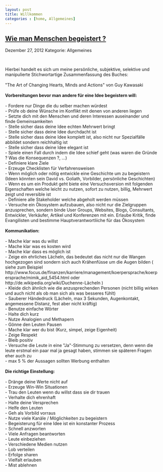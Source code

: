 ```yaml
---
layout: post
title: Willkommen
categories : [home, Allgemeines]
---
```

 
<h2><a href="#">Wie man Menschen begeistert ?</a></h2>
<p class="meta"><span class="date">Dezember 27, 2012</span><span class="posted"> Kategorie: Allgemeines</span></p>
<div style="clear: both;">&nbsp;</div>
<div class="entry">
<p>
Hierbei handelt es sich um meine persönliche, subjektive, 
selektive und manipulierte Stichwortartige Zusammenfassung des Buches:<br/>
<br/>
"The Art of Changing Hearts, Minds and Actions" von Guy Kawasaki<br/>
<br/>
<strong>Vorbereitungen bevor man andere für eine Idee begeistern will:</strong><br/>
<br/>
- Fordere nur Dinge die du selber machen würdest<br/>
- Prüfe ob deine Wünsche im Konflikt mit denen von anderen liegen<br/>
- Setzte dich mit den Menschen und deren Interessen auseinander und finde Gemeinsamkeiten<br/>
- Stelle sicher dass deine Idee echten Mehrwert bringt<br/>
- Stelle sicher dass deine Idee durchdacht ist<br/>
- Stelle sicher dass deine Idee komplett ist, also nicht nur Spezialfälle abbildet sondern reichhaltig ist<br/>
- Stelle sicher dass deine Idee elegant ist<br/>
- Spiele einen Fall durch indem die Idee schief geht (was waren die Gründe ? Was die Konsequenzen ?, ...)<br/>
- Definiere klare Ziele<br/>
- Erzeuge Checklisten für Verfahrensweisen<br/>
- Wenn möglich oder nötig entwickle eine Geschichte um zu begeistern (Ideen könnten sein David vs. Goliath, Vorbilder, persönliche Geschichten)<br/>
- Wenn es um ein Produkt geht biete eine Versuchsversion mit folgenden Eigenschaften welche leicht zu nutzen, sofort zu nutzen, billig, Mehrwert zeigt und reversible ist<br/>
- Definiere alle Stakeholder welche abgeholt werden müssen<br/>
- Versuche ein Ökosystem aufzubauen, also nicht nur die Zielgruppen anzusprechen, sondern binde User Groups, Websites, Blogs, Consultants, Entwickler, Verkäufer, Artikel und Konferenzen mit ein. Erlaube Kritik, finde Evangilisten und bestimme Hauptverantwortliiche für das Ökosystem<br/> 
<br/>
<strong>Kommunikation:</strong><br/>
<br/>
- Mache klar was du willst<br/>
- Mache klar was es kosten wird<br/>
- Mache klar dass es möglich ist<br/>
- Zeige ein ehrliches Lächeln, das bedeutet das nicht nur die Wangen hochgezogen sind sondern sich auch Krähenfüsse um die Augen bilden ( siehe zum Beispiel http://www.focus.de/finanzen/karriere/management/koerpersprache/koerpersprache/mimik_aid_5454.html oder http://de.wikipedia.org/wiki/Duchenne-Lächeln )<br/>
- Kleide dich ähnlich wie die anzusprechenden Personen (nicht billig wirken und auch nicht als ob man sich als was besseres fühlt)<br/>
- Sauberer Händedruck (Lächeln, max 3 Sekunden, Augenkontakt, angemessene Distanz, fest aber nicht kräftig)<br/>
- Benutze einfache Wörter<br/>
- Halte dich kurz<br/>
- Nutze Analogien und Methapern<br/>
- Gönne den Leuten Pausen<br/>
- Mache klar wer du bist (Kurz, simpel, zeige Eigenheit)<br/>
- Zeige Respekt<br/>
- Bleib positiv<br/>
- Versuche die Leute in eine "Ja"-Stimmung zu versetzen, denn wenn die leute erstmal ein paar mal ja gesagt haben, stimmen sie späteren Fragen eher auch zu<br/>
- max 5 % der Aussagen sollten Werbung enthalten<br/>
<br/>
<strong>Die richtige Einstellung:</strong><br/>
<br/>
- Dränge deine Werte nicht auf<br/>
- Erzeuge Win-Win Situationen<br/>
- Trau den Leuten wenn du willst dass sie dir trauen<br/>
- Verhalte dich ehrenhaft<br/>
- Halte deine Versprechen<br/>
- Helfe den Leuten<br/>
- Geh als Vorbild vorraus<br/>
- Nutze viele Kanäle / Möglichkeiten zu begeistern <br/>
- Begeisterung für eine Idee ist ein konstanter Prozess<br/>
- Schnell anzworten<br/>
- Viele Anfragen beantworten<br/>
- Leute einbeziehen<br/>
- Verschiedene Medien nutzen<br/>
- Lob verteilen<br/>
- Erfolge sharen<br/>
- Vielfalt erlauben<br/>
- Mist ablehnen<br/>
<br/>
</p>	
</div>

